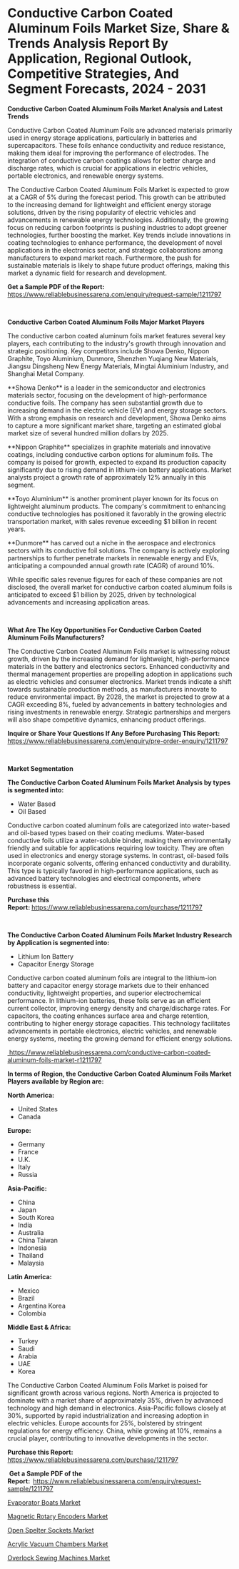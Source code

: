 <p><h1>Conductive Carbon Coated Aluminum Foils Market Size, Share & Trends Analysis Report By Application, Regional Outlook, Competitive Strategies, And Segment Forecasts, 2024 - 2031</h1></p><p><strong>Conductive Carbon Coated Aluminum Foils Market Analysis and Latest Trends</strong></p>
<p><p>Conductive Carbon Coated Aluminum Foils are advanced materials primarily used in energy storage applications, particularly in batteries and supercapacitors. These foils enhance conductivity and reduce resistance, making them ideal for improving the performance of electrodes. The integration of conductive carbon coatings allows for better charge and discharge rates, which is crucial for applications in electric vehicles, portable electronics, and renewable energy systems.</p><p>The Conductive Carbon Coated Aluminum Foils Market is expected to grow at a CAGR of 5% during the forecast period. This growth can be attributed to the increasing demand for lightweight and efficient energy storage solutions, driven by the rising popularity of electric vehicles and advancements in renewable energy technologies. Additionally, the growing focus on reducing carbon footprints is pushing industries to adopt greener technologies, further boosting the market. Key trends include innovations in coating technologies to enhance performance, the development of novel applications in the electronics sector, and strategic collaborations among manufacturers to expand market reach. Furthermore, the push for sustainable materials is likely to shape future product offerings, making this market a dynamic field for research and development.</p></p>
<p><strong>Get a Sample PDF of the Report:&nbsp;</strong> <a href="https://www.reliablebusinessarena.com/enquiry/request-sample/1211797?utm_campaign=1331&utm_medium=2&utm_source=Github&utm_content=ia&utm_term=05102024&utm_id=conductive-carbon-coated-aluminum-foils">https://www.reliablebusinessarena.com/enquiry/request-sample/1211797</a></p>
<p>&nbsp;</p>
<p><strong>Conductive Carbon Coated Aluminum Foils Major Market Players</strong></p>
<p><p>The conductive carbon coated aluminum foils market features several key players, each contributing to the industry's growth through innovation and strategic positioning. Key competitors include Showa Denko, Nippon Graphite, Toyo Aluminium, Dunmore, Shenzhen Yuqiang New Materials, Jiangsu Dingsheng New Energy Materials, Mingtai Aluminium Industry, and Shanghai Metal Company.</p><p>**Showa Denko** is a leader in the semiconductor and electronics materials sector, focusing on the development of high-performance conductive foils. The company has seen substantial growth due to increasing demand in the electric vehicle (EV) and energy storage sectors. With a strong emphasis on research and development, Showa Denko aims to capture a more significant market share, targeting an estimated global market size of several hundred million dollars by 2025.</p><p>**Nippon Graphite** specializes in graphite materials and innovative coatings, including conductive carbon options for aluminum foils. The company is poised for growth, expected to expand its production capacity significantly due to rising demand in lithium-ion battery applications. Market analysts project a growth rate of approximately 12% annually in this segment.</p><p>**Toyo Aluminium** is another prominent player known for its focus on lightweight aluminum products. The company's commitment to enhancing conductive technologies has positioned it favorably in the growing electric transportation market, with sales revenue exceeding $1 billion in recent years.</p><p>**Dunmore** has carved out a niche in the aerospace and electronics sectors with its conductive foil solutions. The company is actively exploring partnerships to further penetrate markets in renewable energy and EVs, anticipating a compounded annual growth rate (CAGR) of around 10%.</p><p>While specific sales revenue figures for each of these companies are not disclosed, the overall market for conductive carbon coated aluminum foils is anticipated to exceed $1 billion by 2025, driven by technological advancements and increasing application areas.</p></p>
<p>&nbsp;</p>
<p><strong>What Are The Key Opportunities For Conductive Carbon Coated Aluminum Foils Manufacturers?</strong></p>
<p><p>The Conductive Carbon Coated Aluminum Foils market is witnessing robust growth, driven by the increasing demand for lightweight, high-performance materials in the battery and electronics sectors. Enhanced conductivity and thermal management properties are propelling adoption in applications such as electric vehicles and consumer electronics. Market trends indicate a shift towards sustainable production methods, as manufacturers innovate to reduce environmental impact. By 2028, the market is projected to grow at a CAGR exceeding 8%, fueled by advancements in battery technologies and rising investments in renewable energy. Strategic partnerships and mergers will also shape competitive dynamics, enhancing product offerings.</p></p>
<p><strong>Inquire or Share Your Questions If Any Before Purchasing This Report:</strong> <a href="https://www.reliablebusinessarena.com/enquiry/pre-order-enquiry/1211797?utm_campaign=1331&utm_medium=2&utm_source=Github&utm_content=ia&utm_term=05102024&utm_id=conductive-carbon-coated-aluminum-foils">https://www.reliablebusinessarena.com/enquiry/pre-order-enquiry/1211797</a></p>
<p>&nbsp;</p>
<p><strong>Market Segmentation</strong></p>
<p><strong>The Conductive Carbon Coated Aluminum Foils Market Analysis by types is segmented into:</strong></p>
<p><ul><li>Water Based</li><li>Oil Based</li></ul></p>
<p><p>Conductive carbon coated aluminum foils are categorized into water-based and oil-based types based on their coating mediums. Water-based conductive foils utilize a water-soluble binder, making them environmentally friendly and suitable for applications requiring low toxicity. They are often used in electronics and energy storage systems. In contrast, oil-based foils incorporate organic solvents, offering enhanced conductivity and durability. This type is typically favored in high-performance applications, such as advanced battery technologies and electrical components, where robustness is essential.</p></p>
<p><strong>Purchase this Report:&nbsp;</strong><a href="https://www.reliablebusinessarena.com/purchase/1211797?utm_campaign=1331&utm_medium=2&utm_source=Github&utm_content=ia&utm_term=05102024&utm_id=conductive-carbon-coated-aluminum-foils">https://www.reliablebusinessarena.com/purchase/1211797</a></p>
<p>&nbsp;</p>
<p><strong>The Conductive Carbon Coated Aluminum Foils Market Industry Research by Application is segmented into:</strong></p>
<p><ul><li>Lithium Ion Battery</li><li>Capacitor Energy Storage</li></ul></p>
<p><p>Conductive carbon coated aluminum foils are integral to the lithium-ion battery and capacitor energy storage markets due to their enhanced conductivity, lightweight properties, and superior electrochemical performance. In lithium-ion batteries, these foils serve as an efficient current collector, improving energy density and charge/discharge rates. For capacitors, the coating enhances surface area and charge retention, contributing to higher energy storage capacities. This technology facilitates advancements in portable electronics, electric vehicles, and renewable energy systems, meeting the growing demand for efficient energy solutions.</p></p>
<p><a href="https://www.reliablebusinessarena.com/conductive-carbon-coated-aluminum-foils-market-r1211797?utm_campaign=1331&utm_medium=2&utm_source=Github&utm_content=ia&utm_term=05102024&utm_id=conductive-carbon-coated-aluminum-foils">&nbsp;https://www.reliablebusinessarena.com/conductive-carbon-coated-aluminum-foils-market-r1211797</a></p>
<p><strong>In terms of Region, the Conductive Carbon Coated Aluminum Foils Market Players available by Region are:</strong></p>
<p>
    <p> <strong> North America: </strong>
        <ul>
            <li>United States</li>
            <li>Canada</li>
        </ul>
        </p> 
    <p> <strong> Europe: </strong>
        <ul>
            <li>Germany</li>
            <li>France</li>
            <li>U.K.</li>
            <li>Italy</li>
            <li>Russia</li>
        </ul>
        </p> 
    <p> <strong> Asia-Pacific: </strong>
        <ul>
            <li>China</li>
            <li>Japan</li>
            <li>South Korea</li>
            <li>India</li>
            <li>Australia</li>
            <li>China Taiwan</li>
            <li>Indonesia</li>
            <li>Thailand</li>
            <li>Malaysia</li>
        </ul>
        </p> 
    <p> <strong> Latin America: </strong>
        <ul>
            <li>Mexico</li>
            <li>Brazil</li>
            <li>Argentina Korea</li>
            <li>Colombia</li>
        </ul>
        </p> 
    <p> <strong> Middle East & Africa: </strong>
        <ul>
            <li>Turkey</li>
            <li>Saudi</li>
            <li>Arabia</li>
            <li>UAE</li>
            <li>Korea</li>
        </ul>
    </p>
    </p>
<p><p>The Conductive Carbon Coated Aluminum Foils Market is poised for significant growth across various regions. North America is projected to dominate with a market share of approximately 35%, driven by advanced technology and high demand in electronics. Asia-Pacific follows closely at 30%, supported by rapid industrialization and increasing adoption in electric vehicles. Europe accounts for 25%, bolstered by stringent regulations for energy efficiency. China, while growing at 10%, remains a crucial player, contributing to innovative developments in the sector.</p></p>
<p><strong>Purchase this Report: </strong><a href="https://www.reliablebusinessarena.com/purchase/1211797?utm_campaign=1331&utm_medium=2&utm_source=Github&utm_content=ia&utm_term=05102024&utm_id=conductive-carbon-coated-aluminum-foils">https://www.reliablebusinessarena.com/purchase/1211797</a></p>
<p>&nbsp;<strong>Get a Sample PDF of the Report:&nbsp;&nbsp;</strong><a href="https://www.reliablebusinessarena.com/enquiry/request-sample/1211797?utm_campaign=1331&utm_medium=2&utm_source=Github&utm_content=ia&utm_term=05102024&utm_id=conductive-carbon-coated-aluminum-foils">https://www.reliablebusinessarena.com/enquiry/request-sample/1211797</a></p>
<p><strong></strong></p>
<p><p><a href="https://www.linkedin.com/pulse/evaporator-boats-market-growth-segmentation-regional-analysis-axyje?utm_campaign=1331&utm_medium=2&utm_source=Github&utm_content=ia&utm_term=05102024&utm_id=conductive-carbon-coated-aluminum-foils">Evaporator Boats Market</a></p><p><a href="https://www.linkedin.com/pulse/magnetic-rotary-encoders-market-size-growth-trends-statistics-dumie?utm_campaign=1331&utm_medium=2&utm_source=Github&utm_content=ia&utm_term=05102024&utm_id=conductive-carbon-coated-aluminum-foils">Magnetic Rotary Encoders Market</a></p><p><a href="https://www.linkedin.com/pulse/global-open-spelter-sockets-market-size-trends-analysis-bmwxe?utm_campaign=1331&utm_medium=2&utm_source=Github&utm_content=ia&utm_term=05102024&utm_id=conductive-carbon-coated-aluminum-foils">Open Spelter Sockets Market</a></p><p><a href="https://www.linkedin.com/pulse/acrylic-vacuum-chambers-market-trends-growth-outlook-2024-zym2e?utm_campaign=1331&utm_medium=2&utm_source=Github&utm_content=ia&utm_term=05102024&utm_id=conductive-carbon-coated-aluminum-foils">Acrylic Vacuum Chambers Market</a></p><p><a href="https://www.linkedin.com/pulse/overlock-sewing-machines-market-global-share-ranking-exh4e?utm_campaign=1331&utm_medium=2&utm_source=Github&utm_content=ia&utm_term=05102024&utm_id=conductive-carbon-coated-aluminum-foils">Overlock Sewing Machines Market</a></p></p>
